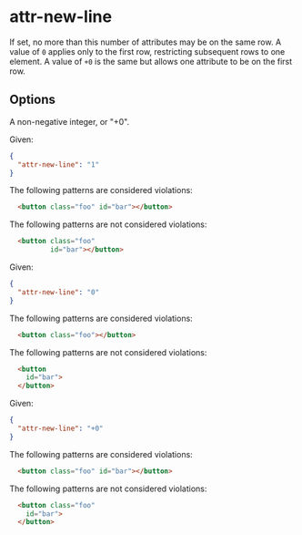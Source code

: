 # attr-new-line

If set, no more than this number of attributes may be on the same row.
A value of `0` applies only to the first row, restricting subsequent rows to one element. A value of `+0` is the same but allows one attribute to be on the first row.

## Options

A non-negative integer, or "+0".

Given:

```json
{
  "attr-new-line": "1"
}
```

The following patterns are considered violations:

```html
  <button class="foo" id="bar"></button>
```

The following patterns are not considered violations:

```html
  <button class="foo"
          id="bar"></button>
```

Given:

```json
{
  "attr-new-line": "0"
}
```

The following patterns are considered violations:

```html
  <button class="foo"></button>
```

The following patterns are not considered violations:

```html
  <button
    id="bar">
  </button>
```

Given:

```json
{
  "attr-new-line": "+0"
}
```

The following patterns are considered violations:

```html
  <button class="foo" id="bar"></button>
```

The following patterns are not considered violations:

```html
  <button class="foo"
    id="bar">
  </button>
```
